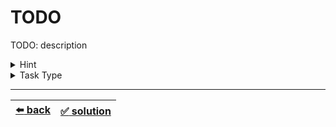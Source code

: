 # TODO

TODO: description

<details>

<summary>Hint</summary>

TODO: optional: hint description

</details>

<details>

<summary>Task Type</summary>

- __`TODO: Task Type 1`__
  <details>

  <summary><i><b><code>TODO: Approach 1</code></b></i></summary>

    TODO: explanation of Approach

    TODO: optional: example of Approach

    TODO: optional: how to apply the Approach to the Task

  </details>

---

- __`TODO: Task Type 2`__ + __`TODO: Task Type 3`__
  <details>

  <summary><i><b><code>TODO: Approach 2</code></b></i> + <i><b><code>TODO: Approach 3</code></b></i></summary>

    TODO: explanation of Approaches

    TODO: optional: example of Approaches

    TODO: optional: how to apply the Approaches to the Task

  </details>

</details>

---

| [:arrow_left: back](../README.md) | [:white_check_mark: solution](./solution.js) |
| :---: | :---: |

<!--
TODO: or:
| [:arrow_left: back](../README.md) | [:white_check_mark: solution](./solution.js) | [:white_check_mark: solution 2](./solution-2.js) |
| :---: | :---: | :---: |
-->
